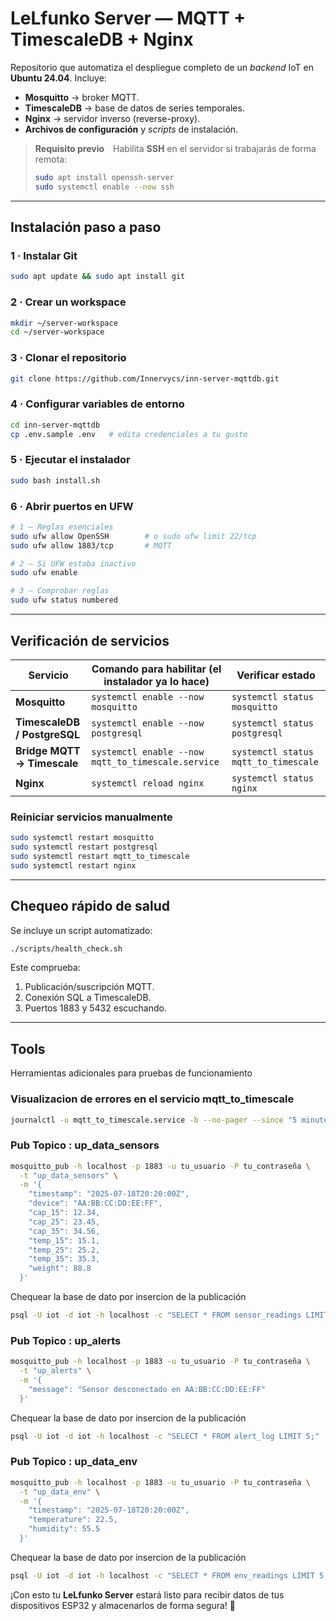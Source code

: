 # LeLfunko Server — MQTT + TimescaleDB + Nginx

Repositorio que automatiza el despliegue completo de un _backend_ IoT en **Ubuntu 24.04**. Incluye:

- **Mosquitto** → broker MQTT.  
- **TimescaleDB** → base de datos de series temporales.  
- **Nginx** → servidor inverso (reverse-proxy).  
- **Archivos de configuración** y _scripts_ de instalación.

> **Requisito previo** Habilita **SSH** en el servidor si trabajarás de forma remota:
> ```bash
> sudo apt install openssh-server
> sudo systemctl enable --now ssh
> ```

---

## Instalación paso a paso

### 1 · Instalar Git
```bash
sudo apt update && sudo apt install git
```

### 2 · Crear un workspace
```bash
mkdir ~/server-workspace
cd ~/server-workspace
```

### 3 · Clonar el repositorio
```bash
git clone https://github.com/Innervycs/inn-server-mqttdb.git
```

### 4 · Configurar variables de entorno
```bash
cd inn-server-mqttdb
cp .env.sample .env   # edita credenciales a tu gusto
```

### 5 · Ejecutar el instalador
```bash
sudo bash install.sh
```

### 6 · Abrir puertos en UFW
```bash
# 1 — Reglas esenciales
sudo ufw allow OpenSSH        # o sudo ufw limit 22/tcp
sudo ufw allow 1883/tcp       # MQTT

# 2 — Si UFW estaba inactivo
sudo ufw enable

# 3 — Comprobar reglas
sudo ufw status numbered
```

---

## Verificación de servicios

| Servicio | Comando para habilitar (el instalador ya lo hace) | Verificar estado |
|----------|---------------------------------------------------|------------------|
| **Mosquitto** | `systemctl enable --now mosquitto` | `systemctl status mosquitto` |
| **TimescaleDB / PostgreSQL** | `systemctl enable --now postgresql` | `systemctl status postgresql` |
| **Bridge MQTT → Timescale** | `systemctl enable --now mqtt_to_timescale.service` | `systemctl status mqtt_to_timescale` |
| **Nginx** | `systemctl reload nginx` | `systemctl status nginx` |

### Reiniciar servicios manualmente
```bash
sudo systemctl restart mosquitto
sudo systemctl restart postgresql
sudo systemctl restart mqtt_to_timescale
sudo systemctl restart nginx
```

---

## Chequeo rápido de salud

Se incluye un script automatizado:
```bash
./scripts/health_check.sh
```

Este comprueba:
1. Publicación/suscripción MQTT.
2. Conexión SQL a TimescaleDB.
3. Puertos 1883 y 5432 escuchando.

---
## Tools
Herramientas adicionales para pruebas de funcionamiento

### Visualizacion de errores en el servicio mqtt_to_timescale
```bash
journalctl -u mqtt_to_timescale.service -b --no-pager --since "5 minutes ago"
```

### Pub Topico : up_data_sensors
```bash
mosquitto_pub -h localhost -p 1883 -u tu_usuario -P tu_contraseña \
  -t "up_data_sensors" \
  -m '{
    "timestamp": "2025-07-18T20:20:00Z",
    "device": "AA:BB:CC:DD:EE:FF",
    "cap_15": 12.34,
    "cap_25": 23.45,
    "cap_35": 34.56,
    "temp_15": 15.1,
    "temp_25": 25.2,
    "temp_35": 35.3,
    "weight": 88.8
  }'
```

Chequear la base de dato por insercion de la publicación
```bash
psql -U iot -d iot -h localhost -c "SELECT * FROM sensor_readings LIMIT 5;"
```

### Pub Topico : up_alerts
```bash
mosquitto_pub -h localhost -p 1883 -u tu_usuario -P tu_contraseña \
  -t "up_alerts" \
  -m '{
    "message": "Sensor desconectado en AA:BB:CC:DD:EE:FF"
  }'
```
Chequear la base de dato por insercion de la publicación
```bash
psql -U iot -d iot -h localhost -c "SELECT * FROM alert_log LIMIT 5;"
```

### Pub Topico : up_data_env
```bash
mosquitto_pub -h localhost -p 1883 -u tu_usuario -P tu_contraseña \
  -t "up_data_env" \
  -m '{
    "timestamp": "2025-07-18T20:20:00Z",
    "temperature": 22.5,
    "humidity": 55.5
  }'
```
Chequear la base de dato por insercion de la publicación
```bash
psql -U iot -d iot -h localhost -c "SELECT * FROM env_readings LIMIT 5;"
```

¡Con esto tu **LeLfunko Server** estará listo para recibir datos de tus dispositivos ESP32 y almacenarlos de forma segura! 🚀
